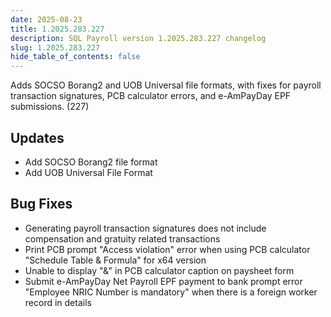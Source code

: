 ```yaml
---
date: 2025-08-23
title: 1.2025.283.227
description: SQL Payroll version 1.2025.283.227 changelog
slug: 1.2025.283.227
hide_table_of_contents: false
---
```


Adds SOCSO Borang2 and UOB Universal file formats, with fixes for payroll transaction signatures, PCB calculator errors, and e-AmPayDay EPF submissions. (227)

<!-- truncate -->

## Updates

- Add SOCSO Borang2 file format
- Add UOB Universal File Format

## Bug Fixes

- Generating payroll transaction signatures does not include compensation and gratuity related transactions
- Print PCB prompt "Access violation" error when using PCB calculator "Schedule Table & Formula" for x64 version
- Unable to display "&" in PCB calculator caption on paysheet form
- Submit e-AmPayDay Net Payroll EPF payment to bank prompt error "Employee NRIC Number is mandatory" when there is a foreign worker record in details
